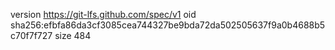 version https://git-lfs.github.com/spec/v1
oid sha256:efbfa86da3cf3085cea744327be9bda72da502505637f9a0b4688b5c70f7f727
size 484

